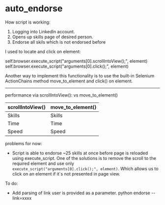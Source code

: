 # auto_endorse

How script is working:
1. Logging into LinkedIn account.
2. Opens up skills page of desired person.
3. Endorse all skils which is not endorsed before


I used to locate and click on element:

self.browser.execute_script("arguments[0].scrollIntoView();", element)
self.browser.execute_script("arguments[0].click();", element)

Another way to implement this functionality is to use the built-in Selenium ActionChains method move_to_element and click() on element.

----

performance via scrollIntoView(): vs move_to_element()

| scrollIntoView()  | move_to_element() |
| ------------- | ------------- |
| Skills  | Skills  |
| Time  | Time  |
| Speed | Speed |


problems for now:
- Script is able to endorse ~25 skills at once before page is reloaded using execute_script. One of the solutions is to remove the scroll to the required element and use only ```execute_script("arguments[0].click();", element)```. Which allows us to click on an element if it`s not presented in page view.

To do:
- Add parsing of link user is provided as a parameter. python endorse --link=xxxx